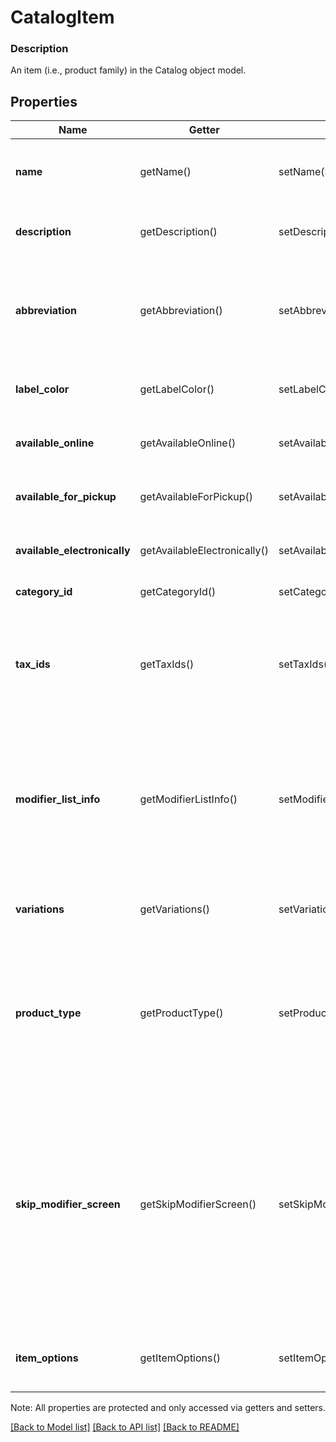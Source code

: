 # CatalogItem

### Description

An item (i.e., product family) in the Catalog object model.

## Properties
Name | Getter | Setter | Type | Description | Notes
------------ | ------------- | ------------- | ------------- | ------------- | -------------
**name** | getName() | setName($value) | **string** | The item&#39;s name. Searchable. This field must not be empty. This field has max length of 512 Unicode code points. | [optional] 
**description** | getDescription() | setDescription($value) | **string** | The item&#39;s description. Searchable. This field has max length of 4096 Unicode code points. | [optional] 
**abbreviation** | getAbbreviation() | setAbbreviation($value) | **string** | The text of the item&#39;s display label in the Square Point of Sale app. Only up to the first five characters of the string are used. Searchable. This field has max length of 24 Unicode code points. | [optional] 
**label_color** | getLabelColor() | setLabelColor($value) | **string** | The color of the item&#39;s display label in the Square Point of Sale app. This must be a valid hex color code. | [optional] 
**available_online** | getAvailableOnline() | setAvailableOnline($value) | **bool** | If &#x60;true&#x60;, the item can be added to shipping orders from the merchant&#39;s online store. | [optional] 
**available_for_pickup** | getAvailableForPickup() | setAvailableForPickup($value) | **bool** | If &#x60;true&#x60;, the item can be added to pickup orders from the merchant&#39;s online store. | [optional] 
**available_electronically** | getAvailableElectronically() | setAvailableElectronically($value) | **bool** | If &#x60;true&#x60;, the item can be added to electronically fulfilled orders from the merchant&#39;s online store. | [optional] 
**category_id** | getCategoryId() | setCategoryId($value) | **string** | The ID of the item&#39;s category, if any. | [optional] 
**tax_ids** | getTaxIds() | setTaxIds($value) | **string[]** | A set of IDs indicating the [CatalogTax](#type-catalogtax)es that are enabled for this item. When updating an item, any taxes listed here will be added to the item. [CatalogTax](#type-catalogtax)es may also be added to or deleted from an item using &#x60;UpdateItemTaxes&#x60;. | [optional] 
**modifier_list_info** | getModifierListInfo() | setModifierListInfo($value) | [**\SquareConnect\Model\CatalogItemModifierListInfo[]**](CatalogItemModifierListInfo.md) | A set of [CatalogItemModifierListInfo](#type-catalogitemmodifierlistinfo) objects representing the modifier lists that apply to this item, along with the overrides and min and max limits that are specific to this item. [CatalogModifierList](#type-catalogmodifierlist)s may also be added to or deleted from an item using &#x60;UpdateItemModifierLists&#x60;. | [optional] 
**variations** | getVariations() | setVariations($value) | [**\SquareConnect\Model\CatalogObject[]**](CatalogObject.md) | A list of [CatalogObject](#type-catalogobject)s containing the [CatalogItemVariation](#type-catalogitemvariation)s for this item.  Maximum: 250 item variations | [optional] 
**product_type** | getProductType() | setProductType($value) | **string** | The product type of the item. May not be changed once an item has been created.  Only items of product type &#x60;REGULAR&#x60; or &#x60;APPOINTMENTS_SERVICE&#x60; may be created by this API; items with other product types are read-only. See [CatalogItemProductType](#type-catalogitemproducttype) for possible values | [optional] 
**skip_modifier_screen** | getSkipModifierScreen() | setSkipModifierScreen($value) | **bool** | If &#x60;false&#x60;, the Square Point of Sale app will present the [CatalogItem](#type-catalogitem)&#39;s details screen immediately, allowing the merchant to choose [CatalogModifier](#type-catalogmodifier)s before adding the item to the cart.  This is the default behavior.  If &#x60;true&#x60;, the Square Point of Sale app will immediately add the item to the cart with the pre-selected modifiers, and merchants can edit modifiers by drilling down onto the item&#39;s details.  Third-party clients are encouraged to implement similar behaviors. | [optional] 
**item_options** | getItemOptions() | setItemOptions($value) | [**\SquareConnect\Model\CatalogItemOptionForItem[]**](CatalogItemOptionForItem.md) | List of item options IDs for this item. Used to manage and group item variations in a specified order.  Maximum: 6 item options. | [optional] 

Note: All properties are protected and only accessed via getters and setters.

[[Back to Model list]](../../README.md#documentation-for-models) [[Back to API list]](../../README.md#documentation-for-api-endpoints) [[Back to README]](../../README.md)

